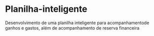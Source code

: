 # Planilha-inteligente
Desenvolvimento de uma planilha inteligente para acompanhamentode ganhos e gastos, além de acompanhamento de reserva financeira
